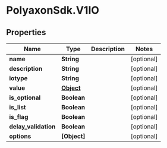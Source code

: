 # PolyaxonSdk.V1IO

## Properties

Name | Type | Description | Notes
------------ | ------------- | ------------- | -------------
**name** | **String** |  | [optional] 
**description** | **String** |  | [optional] 
**iotype** | **String** |  | [optional] 
**value** | [**Object**](.md) |  | [optional] 
**is_optional** | **Boolean** |  | [optional] 
**is_list** | **Boolean** |  | [optional] 
**is_flag** | **Boolean** |  | [optional] 
**delay_validation** | **Boolean** |  | [optional] 
**options** | **[Object]** |  | [optional] 


